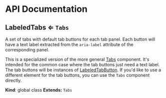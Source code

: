 # API Documentation
<a name="LabeledTabs"></a>

## LabeledTabs ⇐ <code>Tabs</code>
A set of tabs with default tab buttons for each tab panel. Each button will
have a text label extracted from the `aria-label` attribute of the
corresponding panel.

This is a specialized version of the more general [Tabs](Tabs) component.
It's intended for the common case where the tab buttons just need a text
label. The tab buttons will be instances of
[LabeledTabButton](LabeledTabButton). If you'd like to use a different
element for the tab buttons, you can use the `Tabs` component directly.

  **Kind**: global class
**Extends:** <code>Tabs</code>  
